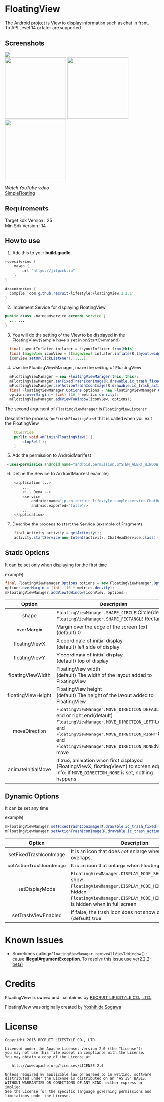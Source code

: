 # FloatingView
The Android project is View to display information such as chat in front.  
To API Level 14 or later are supported  

## Screenshots
![](./screenshot/animation.gif)  
<img src="./screenshot/ss01.png" width="200">
<img src="./screenshot/ss02.png" width="200">
<img src="./screenshot/ss03.png" width="200">
  
*Watch YouTube video*  
[SimpleFloating](http://youtu.be/nb8M2p0agF4)

## Requirements
Target Sdk Version : 25  
Min Sdk Version : 14  

## How to use
1) Add this to your **build.gradle**.
  ```java
  repositories {
      maven {
          url "https://jitpack.io"
      }
  }

  dependencies {
    compile 'com.github.recruit-lifestyle:FloatingView:2.2.1'
  }
  ```
  
2) Implement Service for displaying FloatingView
```java
public class ChatHeadService extends Service {
  ... ...
}
```
  
3) You will do the setting of the View to be displayed in the FloatingView(Sample have a set in onStartCommand)
```java
  final LayoutInflater inflater = LayoutInflater.from(this);
  final ImageView iconView = (ImageView) inflater.inflate(R.layout.widget_chathead, null, false);
  iconView.setOnClickListener(......);
```  

4) Use the FloatingViewManager, make the setting of FloatingView
```java
  mFloatingViewManager = new FloatingViewManager(this, this);
  mFloatingViewManager.setFixedTrashIconImage(R.drawable.ic_trash_fixed);
  mFloatingViewManager.setActionTrashIconImage(R.drawable.ic_trash_action);
  final FloatingViewManager.Options options = new FloatingViewManager.Options();
  options.overMargin = (int) (16 * metrics.density);
  mFloatingViewManager.addViewToWindow(iconView, options);
```  

The second argument of `FloatingViewManager` is `FloatingViewListener`
  
Describe the process (`onFinishFloatingView`) that is called when you exit the FloatingView
```java
    @Override
    public void onFinishFloatingView() {
        stopSelf();
    }
```
  
5) Add the permission to AndroidManifest
```xml
 <uses-permission android:name="android.permission.SYSTEM_ALERT_WINDOW"/>
```  
  
6) Define the Service to AndroidManifest
example)
```java
    <application ...>
        ...
        <!-- Demo -->
        <service
            android:name="jp.co.recruit_lifestyle.sample.service.ChatHeadService"
            android:exported="false"/>
        ...
    </application>
```
  
7) Describe the process to start the Service (example of Fragment)
```java
    final Activity activity = getActivity();
    activity.startService(new Intent(activity, ChatHeadService.class));
```

## Static Options
It can be set only when displaying for the first time
  
example)
```java
final FloatingViewManager.Options options = new FloatingViewManager.Options();
options.overMargin = (int) (16 * metrics.density);
mFloatingViewManager.addViewToWindow(iconView, options);
```

|Option|Description|  
|:-:|---|  
|shape|`FloatingViewManager.SHAPE_CIRCLE`:Circle(default)<br> `FloatingViewManager.SHAPE_RECTANGLE`:Rectangle|  
|overMargin|Margin over the edge of the screen (px)<br>(default) 0|  
|floatingViewX|X coordinate of initial display<br>(default) left side of display|  
|floatingViewY|Y coordinate of initial display<br>(default) top of display|  
|floatingViewWidth|FloatingView width<br>(default) The width of the layout added to FloatingView |  
|floatingViewHeight|FloatingView height<br>(default) The height of the layout added to FloatingView|  
|moveDirection|`FloatingViewManager.MOVE_DIRECTION_DEFAULT`:Left end or right end(default)<br> `FloatingViewManager.MOVE_DIRECTION_LEFT`:Left end<br>`FloatingViewManager.MOVE_DIRECTION_RIGHT`:Right end<br>`FloatingViewManager.MOVE_DIRECTION_NONE`:Not move<br>|  
|animateInitialMove|If true, animation when first displayed<br>(FloatingViewX, floatingViewY) to screen edge<br>Info: If `MOVE_DIRECTION_NONE` is set, nothing happens|  

## Dynamic Options
It can be set any time  
  
example)
```java
mFloatingViewManager.setFixedTrashIconImage(R.drawable.ic_trash_fixed);
mFloatingViewManager.setActionTrashIconImage(R.drawable.ic_trash_action);
```

|Option|Description|
|:-:|---|
|setFixedTrashIconImage|It is an icon that does *not* enlarge when FloatingView overlaps.|
|setActionTrashIconImage|It is an icon that enlarge when FloatingView overlaps.|
|setDisplayMode|`FloatingViewManager.DISPLAY_MODE_SHOW_ALWAYS`:Always show<br>`FloatingViewManager.DISPLAY_MODE_HIDE_ALWAYS`:Always hidden<br>`FloatingViewManager.DISPLAY_MODE_HIDE_FULLSCREEN`:It is hidden when in full screen|
|setTrashViewEnabled|If false, the trash icon does not show during dragging.<br>(default) true|

# Known Issues
* Sometimes calling`mFloatingViewManager.removeAllViewToWindow();` cause <b>IllegalArgumentException</b>. To resolve this issue use <a href="https://github.com/recruit-lifestyle/FloatingView/releases/tag/2.2.2-beta1">ver2.2.2-beta1</a>

# Credits

FloatingView is owned and maintained by [RECRUIT LIFESTYLE CO., LTD.](http://www.recruit-lifestyle.co.jp/)

FloatingView was originally created by [Yoshihide Sogawa](https://twitter.com/egg_sogawa)  


# License

    Copyright 2015 RECRUIT LIFESTYLE CO., LTD.

    Licensed under the Apache License, Version 2.0 (the "License");
    you may not use this file except in compliance with the License.
    You may obtain a copy of the License at

       http://www.apache.org/licenses/LICENSE-2.0

    Unless required by applicable law or agreed to in writing, software
    distributed under the License is distributed on an "AS IS" BASIS,
    WITHOUT WARRANTIES OR CONDITIONS OF ANY KIND, either express or implied.
    See the License for the specific language governing permissions and
    limitations under the License.

